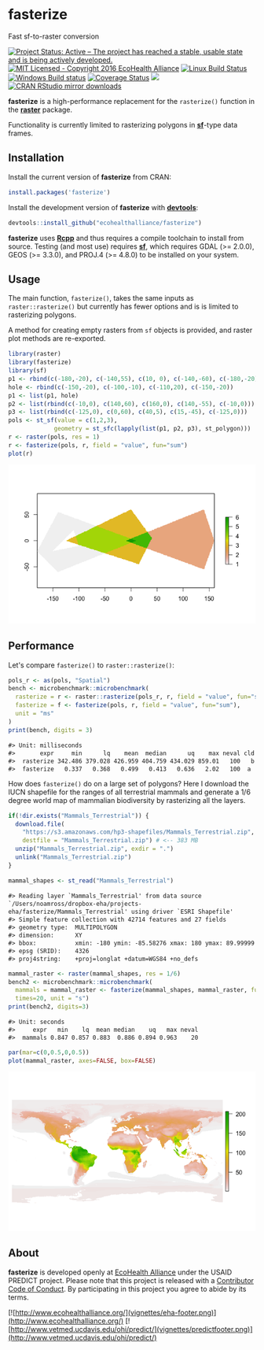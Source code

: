 
fasterize
=========

Fast sf-to-raster conversion

[![Project Status: Active – The project has reached a stable, usable state and is being actively developed.](http://www.repostatus.org/badges/latest/active.svg)](http://www.repostatus.org/#active) [![MIT Licensed - Copyright 2016 EcoHealth Alliance](https://img.shields.io/badge/license-MIT-blue.svg)](https://badges.mit-license.org/) [![Linux Build Status](https://travis-ci.org/ecohealthalliance/fasterize.svg?branch=master)](https://travis-ci.org/ecohealthalliance/fasterize) [![Windows Build status](https://ci.appveyor.com/api/projects/status/3n59bs19ovex5d1t?svg=true)](https://ci.appveyor.com/project/NoamRoss/fasterize-7kxl2) [![Coverage Status](https://codecov.io/gh/ecohealthalliance/fasterize/branch/master/graph/badge.svg)](https://codecov.io/gh/ecohealthalliance/fasterize) [![](http://www.r-pkg.org/badges/version/fasterize)](http://www.r-pkg.org/pkg/fasterize) [![CRAN RStudio mirror downloads](http://cranlogs.r-pkg.org/badges/fasterize)](http://www.r-pkg.org/pkg/fasterize)

**fasterize** is a high-performance replacement for the `rasterize()` function in the [**raster**](https://cran.r-project.org/package=raster) package.

Functionality is currently limited to rasterizing polygons in [**sf**](https://cran.r-project.org/package=sf)-type data frames.

Installation
------------

Install the current version of **fasterize** from CRAN:

``` r
install.packages('fasterize')
```

Install the development version of **fasterize** with [**devtools**](https://cran.r-project.org/package=devtools):

``` r
devtools::install_github("ecohealthalliance/fasterize")
```

**fasterize** uses [**Rcpp**](https://cran.r-project.org/package=Rcpp) and thus requires a compile toolchain to install from source. Testing (and most use) requires [**sf**](https://cran.r-project.org/package=sf), which requires GDAL (&gt;= 2.0.0), GEOS (&gt;= 3.3.0), and PROJ.4 (&gt;= 4.8.0) to be installed on your system.

Usage
-----

The main function, `fasterize()`, takes the same inputs as `raster::rasterize()` but currently has fewer options and is is limited to rasterizing polygons.

A method for creating empty rasters from `sf` objects is provided, and raster plot methods are re-exported.

``` r
library(raster)
library(fasterize)
library(sf)
p1 <- rbind(c(-180,-20), c(-140,55), c(10, 0), c(-140,-60), c(-180,-20))
hole <- rbind(c(-150,-20), c(-100,-10), c(-110,20), c(-150,-20))
p1 <- list(p1, hole)
p2 <- list(rbind(c(-10,0), c(140,60), c(160,0), c(140,-55), c(-10,0)))
p3 <- list(rbind(c(-125,0), c(0,60), c(40,5), c(15,-45), c(-125,0)))
pols <- st_sf(value = c(1,2,3),
             geometry = st_sfc(lapply(list(p1, p2, p3), st_polygon)))
r <- raster(pols, res = 1)
r <- fasterize(pols, r, field = "value", fun="sum")
plot(r)
```

![](vignettes/readme-example-1-1.png)

Performance
-----------

Let's compare `fasterize()` to `raster::rasterize()`:

``` r
pols_r <- as(pols, "Spatial")
bench <- microbenchmark::microbenchmark(
  rasterize = r <- raster::rasterize(pols_r, r, field = "value", fun="sum"),
  fasterize = f <- fasterize(pols, r, field = "value", fun="sum"),
  unit = "ms"
)
print(bench, digits = 3)
```

    #> Unit: milliseconds
    #>       expr     min      lq    mean  median      uq    max neval cld
    #>  rasterize 342.486 379.028 426.959 404.759 434.029 859.01   100   b
    #>  fasterize   0.337   0.368   0.499   0.413   0.636   2.02   100  a

How does `fasterize()` do on a large set of polygons? Here I download the IUCN shapefile for the ranges of all terrestrial mammals and generate a 1/6 degree world map of mammalian biodiversity by rasterizing all the layers.

``` r
if(!dir.exists("Mammals_Terrestrial")) {
  download.file(
    "https://s3.amazonaws.com/hp3-shapefiles/Mammals_Terrestrial.zip",
    destfile = "Mammals_Terrestrial.zip") # <-- 383 MB
  unzip("Mammals_Terrestrial.zip", exdir = ".")
  unlink("Mammals_Terrestrial.zip")
}
```

``` r
mammal_shapes <- st_read("Mammals_Terrestrial")
```

    #> Reading layer `Mammals_Terrestrial' from data source `/Users/noamross/dropbox-eha/projects-eha/fasterize/Mammals_Terrestrial' using driver `ESRI Shapefile'
    #> Simple feature collection with 42714 features and 27 fields
    #> geometry type:  MULTIPOLYGON
    #> dimension:      XY
    #> bbox:           xmin: -180 ymin: -85.58276 xmax: 180 ymax: 89.99999
    #> epsg (SRID):    4326
    #> proj4string:    +proj=longlat +datum=WGS84 +no_defs

``` r
mammal_raster <- raster(mammal_shapes, res = 1/6)
bench2 <- microbenchmark::microbenchmark(
  mammals = mammal_raster <- fasterize(mammal_shapes, mammal_raster, fun="sum"),
  times=20, unit = "s")
print(bench2, digits=3)
```

    #> Unit: seconds
    #>     expr   min    lq  mean median    uq   max neval
    #>  mammals 0.847 0.857 0.883  0.886 0.894 0.963    20

``` r
par(mar=c(0,0.5,0,0.5))
plot(mammal_raster, axes=FALSE, box=FALSE)
```

![](vignettes/readme-so-damn-fast-1.png)

About
-----

**fasterize** is developed openly at [EcoHealth Alliance](https://github.com/ecohealthalliance) under the USAID PREDICT project. Please note that this project is released with a [Contributor Code of Conduct](CODE_OF_CONDUCT.md). By participating in this project you agree to abide by its terms.

[![http://www.ecohealthalliance.org/](vignettes/eha-footer.png)](http://www.ecohealthalliance.org/) [![http://www.vetmed.ucdavis.edu/ohi/predict/](vignettes/predictfooter.png)](http://www.vetmed.ucdavis.edu/ohi/predict/)

